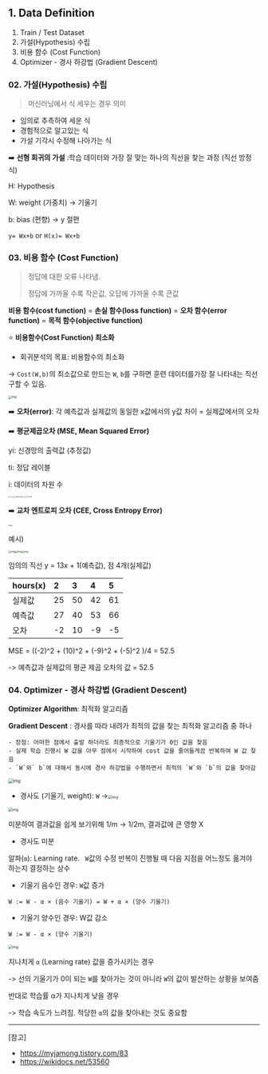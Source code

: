 ## 1. Data Definition

1. Train / Test Dataset
2. 가설(Hypothesis) 수립 
3. 비용 함수 (Cost Function)
4. Optimizer - 경사 하강법 (Gradient Descent)



### 02. 가설(Hypothesis) 수립 

> 머신러닝에서 식 세우는 경우 의미

- 임의로 추측하여 세운 식
- 경험적으로 알고있는 식
- 가설 기각시 수정해 나아가는 식



➡️ **선형 회귀의 가설** :학습 데이터와 가장 잘 맞는 하나의 직선을 찾는 과정 (직선 방정식)

H: Hypothesis

W: weight (가중치) -> 기울기

b: bias (편향) -> y 절편

`y= Wx+b` or `H(x)= Wx+b` 



### 03. 비용 함수 (Cost Function)

> 정답에 대한 오류 나타냄.
>
> 정답에 가까울 수록 작은값, 오답에 가까울 수록 큰값

**비용 함수(cost function)** = **손실 함수(loss function)** = **오차 함수(error function)** = **목적 함수(objective function)**



⭐️ **비용함수(Cost Function) 최소화**

* 회귀분석의 목표: 비용함수의 최소화

-> `Cost(W,b)`의 최소값으로 만드는 `W`, `b`를 구하면 훈련 데이터를가장 잘 나타내는 직선 구할 수 있음.

<img src="https://t1.daumcdn.net/cfile/tistory/99C4EA3E5C79EBD81A" alt="img" style="zoom:40%;" />



➡️ **오차(error)**: 각 예측값과 실제값의 동일한 x값에서의 y값 차이 = 실제값에서의 오차

➡️ **평균제곱오차 (MSE, Mean Squared Error)**

yi: 신경망의 출력값 (추정값) 

ti: 정답 레이블

i: 데이터의 차원 수 

<img src="https://user-images.githubusercontent.com/10937193/58108494-e7bc7580-7c26-11e9-90a1-b988522a0b64.png" alt="스크린샷 2019-05-22 오전 12 11 48" style="zoom:20%;" />

➡️ **교차 엔트로피 오차 (CEE, Cross Entropy Error)**

<img src="https://user-images.githubusercontent.com/10937193/58108191-577e3080-7c26-11e9-8b54-097fec3e5f0e.png" alt="img" style="zoom:20%;" />



예시)

<img src="https://wikidocs.net/images/page/53560/%EA%B7%B8%EB%A6%BC1.PNG" alt="img" style="zoom:33%;" /><img src="https://wikidocs.net/images/page/53560/%EA%B7%B8%EB%A6%BC2.PNG" alt="img" style="zoom:33%;" /><img src="https://wikidocs.net/images/page/53560/%EA%B7%B8%EB%A6%BC3.PNG" alt="img" style="zoom:33%;" />

임의의 직선 y = 13x + 1(예측값), 점 4개(실제값)

| hours(x) | 2    | 3    | 4    | 5    |
| :------- | :--- | :--- | :--- | :--- |
| 실제값   | 25   | 50   | 42   | 61   |
| 예측값   | 27   | 40   | 53   | 66   |
| 오차     | -2   | 10   | -9   | -5   |

MSE = ((-2)^2 + (10)^2 + (-9)^2 + (-5)^2 )/4 = 52.5

-> 예측값과 실제값의 평균 제곱 오차의 값 = 52.5



### 04. Optimizer - 경사 하강법 (Gradient Descent)

**Optimizer Algorithm**: 최적화 알고리즘

**Gradient Descent** : 경사를 따라 내려가 최적의 값을 찾는 최적화 알고리즘 중 하나

	- 장점: 어떠한 점에서 출발 하더라도 최종적으로 기울기가 0인 값을 찾음
	- 실제 학습 진행시 W 값을 아무 점에서 시작하여 cost 값을 줄어들게끔 반복하여 W 값 찾음
	- `W`와` b`에 대해서 동시에 경사 하강법을 수행하면서 최적의 `W`와 `b`의 값을 찾아감

<img src="https://wikidocs.net/images/page/21670/%EC%A0%91%EC%84%A0%EC%9D%98%EA%B8%B0%EC%9A%B8%EA%B8%B01.PNG" alt="img" style="zoom:60%;" />

- 경사도 (기울기, weight): `W` -><img src="https://t1.daumcdn.net/cfile/tistory/99E9EC405C79EBD81C" alt="img" style="zoom:50%;" />

<img src="https://t1.daumcdn.net/cfile/tistory/99FB6A4C5C79EBD814" alt="img" style="zoom:50%;" />

미분하여 결과값을 쉽게 보기위해 1/m -> 1/2m, 결과값에 큰 영향 X

- 경사도 미분 

알파(`α`): Learning rate. ` W`값의 수정 반복이 진행될 때 다음 지점을 어느정도 옮겨야 하는지 결정하는 상수

- 기울기 음수인 경우: `W`값 증가

`W := W - α × (음수 기울기) = W + α × (양수 기울기)`

- 기울기 양수인 경우: W값 감소

`W := W - α × (양수 기울기)`



<img src="https://t1.daumcdn.net/cfile/tistory/99CA223D5C79EBD814" alt="img" style="zoom:50%;" />

지나치게 `α` (Learning rate) 값을 증가시키는 경우 

-> 선의 기울기가 0이 되는 `W`를 찾아가는 것이 아니라 `W`의 값이 발산하는 상황을 보여줌

반대로 학습률 α가 지나치게 낮을 경우

-> 학습 속도가 느려짐. 적당한 `α`의 값을 찾아내는 것도 중요함



---

[참고]

- https://myjamong.tistory.com/83
- https://wikidocs.net/53560
